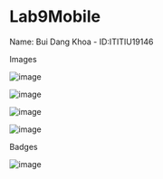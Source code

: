 # Lab9Mobile
Name: Bui Dang Khoa - ID:ITITIU19146

Images

![image](https://github.com/buidangkhoa252001/Lab9Mobile/assets/69308123/3f0db460-85c5-44d7-8799-bfc0c6c778e8)

![image](https://github.com/buidangkhoa252001/Lab9Mobile/assets/69308123/e92bc1f0-1e6b-483d-ac08-e55dd19ed45c)

![image](https://github.com/buidangkhoa252001/Lab9Mobile/assets/69308123/f27ad725-e7b0-43b2-acae-da313649de63)

![image](https://github.com/buidangkhoa252001/Lab9Mobile/assets/69308123/012bc6cd-5bc6-4800-83bf-c360a8828f81)

Badges

![image](https://github.com/buidangkhoa252001/Lab9Mobile/assets/69308123/31b1787c-770c-4445-bae2-392f75ac2525)
